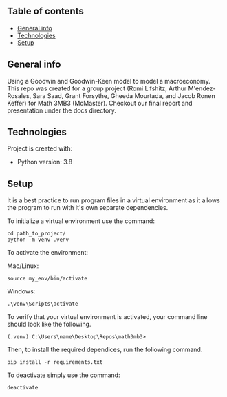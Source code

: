 ## Table of contents
* [General info](#general-info)
* [Technologies](#technologies)
* [Setup](#setup)

## General info
Using a Goodwin and Goodwin-Keen model to model a macroeconomy. This repo was created for a group project (Romi Lifshitz, Arthur M\'endez-Rosales, Sara Saad, Grant Forsythe, Gheeda Mourtada, and Jacob Ronen Keffer) for Math 3MB3 (McMaster). Checkout our final report and presentation under the docs directory.

## Technologies
Project is created with:
* Python version: 3.8
	
## Setup
It is a best practice to run program files in a virtual environment as
it allows the program to run with it's own separate dependencies.

To initialize a virtual environment use the command:
```console
cd path_to_project/
python -m venv .venv
```
To activate the environment:

Mac/Linux:
```console
source my_env/bin/activate
```
Windows:
```console
.\venv\Scripts\activate
```
To verify that your virtual environment is activated, your command line
should look like the following.
```console
(.venv) C:\Users\name\Desktop\Repos\math3mb3>
```
Then, to install the required dependices, run the following command.
```console
pip install -r requirements.txt
```
To deactivate simply use the command:
```console
deactivate
```
